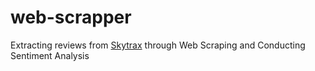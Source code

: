 # web-scrapper

Extracting reviews from <a href="https://www.airlinequality.com/">Skytrax</a> through Web Scraping and Conducting Sentiment Analysis
